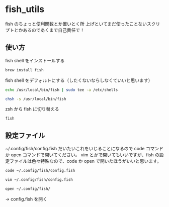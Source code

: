 # fish_utils
fish のちょっと便利関数とか置いとく所
上げといてまだ使ったことないスクリプトとかあるのであくまで自己責任で！

## 使い方
fish shell をインストールする
```sh
brew install fish
```

fish shell をデフォルトにする（したくないならしなくていいと思います）
```sh
echo /usr/local/bin/fish | sudo tee -a /etc/shells
```
```sh
chsh -s /usr/local/bin/fish
```

zsh から fish に切り替える
```sh
fish
```

## 設定ファイル
~/.config/fish/config.fish
だいたいこれをいじることになるので code コマンドか open コマンドで開いてください。
vim とかで開いてもいいですが、fish の設定ファイルは色々特殊なので、code か open で開いたほうがいいと思います。

```sh
code ~/.config/fish/config.fish
```

```sh
vim ~/.config/fish/config.fish
```

```sh
open ~/.config/fish/
```
→ config.fish を開く
